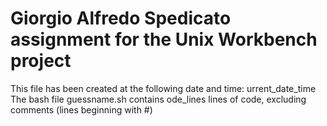 # Giorgio Alfredo Spedicato assignment for the Unix Workbench project
This file has been created at the following date and time: urrent_date_time
The bash file guessname.sh contains ode_lines lines of code, excluding comments (lines beginning with #)
